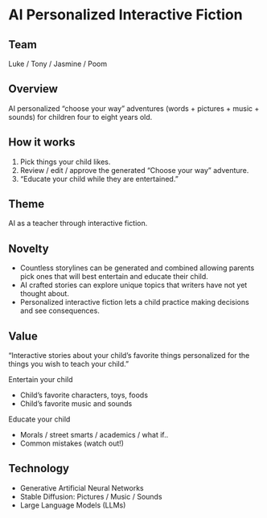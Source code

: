 # AI Personalized Interactive Fiction

## Team

Luke / Tony / Jasmine / Poom

## Overview

AI personalized “choose your way” adventures (words + pictures + music + sounds) for children four to eight years old.

## How it works
1. Pick things your child likes.
2. Review / edit / approve the generated “Choose your way” adventure.
3. “Educate your child while they are entertained.”

## Theme

AI as a teacher through interactive fiction.

## Novelty

* Countless storylines can be generated and combined allowing parents pick ones that will best entertain and educate their child. 
* AI crafted stories can explore unique topics that writers have not yet thought about. 
* Personalized interactive fiction lets a child practice making decisions and see consequences.

## Value

“Interactive stories about your child’s favorite things personalized for the things you wish to teach your child.”

Entertain your child
* Child’s favorite characters, toys, foods
* Child’s favorite music and sounds

Educate your child
* Morals / street smarts / academics / what if..
* Common mistakes (watch out!)

## Technology
* Generative Artificial Neural Networks
* Stable Diffusion: Pictures / Music / Sounds
* Large Language Models (LLMs)
